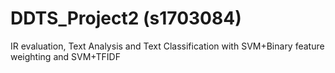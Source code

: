 # DDTS_Project2 (s1703084)
IR evaluation, Text Analysis and Text Classification with SVM+Binary feature weighting and SVM+TFIDF
